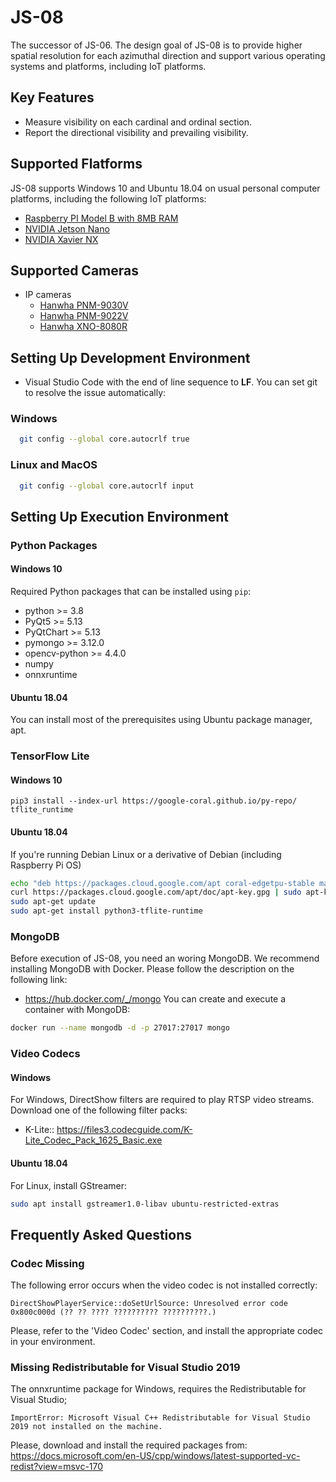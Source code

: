 # JS-08
The successor of JS-06. The design goal of JS-08 is to provide higher spatial resolution for each azimuthal direction and support various operating systems and platforms, including IoT platforms.

## Key Features
- Measure visibility on each cardinal and ordinal section.
- Report the directional visibility and prevailing visibility.

## Supported Flatforms
JS-08 supports Windows 10 and Ubuntu 18.04 on usual personal computer platforms, including the following IoT platforms:
- [Raspberry PI Model B with 8MB RAM](https://www.raspberrypi.org/products/raspberry-pi-4-model-b/)
- [NVIDIA Jetson Nano](https://developer.nvidia.com/embedded/jetson-nano-developer-kit)
- [NVIDIA Xavier NX](https://developer.nvidia.com/embedded/jetson-xavier-nx-devkit)

## Supported Cameras
- IP cameras
  - [Hanwha PNM-9030V](https://www.hanwha-security.com/en/products/camera/network/multi-sensor/PNM-9030V/overview/)
  - [Hanwha PNM-9022V](https://www.hanwha-security.com/en/products/camera/network/multi-sensor/PNM-9022V/overview/)
  - [Hanwha XNO-8080R](https://www.hanwha-security.com/en/products/camera/network/bullet/XNO-8080R/overview/)

## Setting Up Development Environment
- Visual Studio Code with the end of line sequence to **LF**. You can set git to resolve the issue automatically:
### Windows
```bash
  git config --global core.autocrlf true
```
### Linux and MacOS
```bash
  git config --global core.autocrlf input
```

## Setting Up Execution Environment
### Python Packages
#### Windows 10
Required Python packages that can be installed using `pip`:
  - python >= 3.8
  - PyQt5 >= 5.13
  - PyQtChart >= 5.13
  - pymongo >= 3.12.0
  - opencv-python >= 4.4.0
  - numpy
  - onnxruntime

#### Ubuntu 18.04
You can install most of the prerequisites using Ubuntu package manager, apt.

### TensorFlow Lite
#### Windows 10
```shell
pip3 install --index-url https://google-coral.github.io/py-repo/ tflite_runtime
```

#### Ubuntu 18.04
If you're running Debian Linux or a derivative of Debian (including Raspberry Pi OS)
```bash
echo "deb https://packages.cloud.google.com/apt coral-edgetpu-stable main" | sudo tee /etc/apt/sources.list.d/coral-edgetpu.list
curl https://packages.cloud.google.com/apt/doc/apt-key.gpg | sudo apt-key add -
sudo apt-get update
sudo apt-get install python3-tflite-runtime
```

### MongoDB
Before execution of JS-08, you need an woring MongoDB. We recommend installing 
MongoDB with Docker. Please follow the description on the following link:
- https://hub.docker.com/_/mongo
You can create and execute a container with MongoDB:
```bash
docker run --name mongodb -d -p 27017:27017 mongo
```

### Video Codecs
#### Windows
For Windows, DirectShow filters are required to play RTSP video streams. Download one of the following filter packs:
- K-Lite:: https://files3.codecguide.com/K-Lite_Codec_Pack_1625_Basic.exe

#### Ubuntu 18.04  
For Linux, install GStreamer: 
```bash
sudo apt install gstreamer1.0-libav ubuntu-restricted-extras
```

## Frequently Asked Questions
### Codec Missing
The following error occurs when the video codec is not installed correctly:
```
DirectShowPlayerService::doSetUrlSource: Unresolved error code 0x800c000d (?? ?? ???? ?????????? ??????????.)
```
Please, refer to the 'Video Codec' section, and install the appropriate codec in your environment.

### Missing Redistributable for Visual Studio 2019
The onnxruntime package for Windows, requires the Redistributable for Visual Studio;
```
ImportError: Microsoft Visual C++ Redistributable for Visual Studio 2019 not installed on the machine.
```
Please, download and install the required packages from:
https://docs.microsoft.com/en-US/cpp/windows/latest-supported-vc-redist?view=msvc-170

